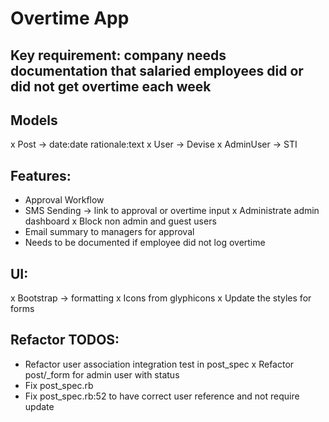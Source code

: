# Overtime App

## Key requirement: company needs documentation that salaried employees did or did not get overtime each week

## Models
x Post -> date:date rationale:text
x User -> Devise
x AdminUser -> STI

## Features:
- Approval Workflow
- SMS Sending -> link to approval or overtime input
x Administrate admin dashboard
x Block non admin and guest users
- Email summary to managers for approval
- Needs to be documented if employee did not log overtime

## UI:
x Bootstrap -> formatting
x Icons from glyphicons
x Update the styles for forms

## Refactor TODOS:
- Refactor user association integration test in post_spec
x Refactor post/_form for admin user with status
- Fix post_spec.rb
- Fix post_spec.rb:52 to have correct user reference and not require update